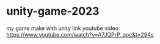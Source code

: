 # unity-game-2023
my game make with unity
link youtube video: https://www.youtube.com/watch?v=A7JQPrP_qoc&t=294s
